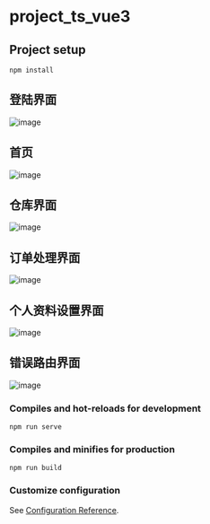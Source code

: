 # project_ts_vue3

## Project setup
```
npm install
```
## 登陆界面
![image](https://user-images.githubusercontent.com/78193327/177004857-0e824895-23cb-407b-91d1-6552b27ae1d8.png)
## 首页
![image](https://user-images.githubusercontent.com/78193327/177004867-9e52d978-fcfb-4238-8d1a-7d609348fe22.png)
## 仓库界面
![image](https://user-images.githubusercontent.com/78193327/177004884-d8d9641a-d6a7-4fb5-a952-9d2f3ec32f8b.png)
## 订单处理界面
![image](https://user-images.githubusercontent.com/78193327/177004896-446c16a1-98a9-47f7-8bd3-03f1573f798a.png)
## 个人资料设置界面
![image](https://user-images.githubusercontent.com/78193327/177004921-e563c894-b385-46c4-888d-f6aac64c6971.png)
## 错误路由界面
![image](https://user-images.githubusercontent.com/78193327/177004964-61d37a89-cbd4-47fe-a31e-3296095bc116.png)

### Compiles and hot-reloads for development
```
npm run serve
```

### Compiles and minifies for production
```
npm run build
```

### Customize configuration
See [Configuration Reference](https://cli.vuejs.org/config/).

